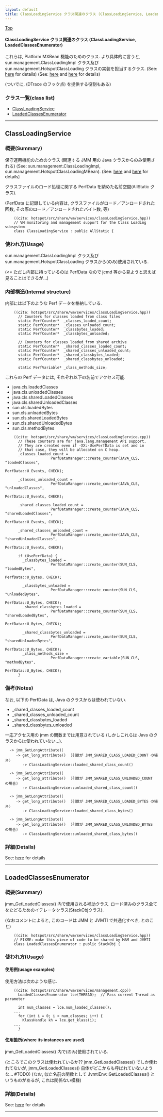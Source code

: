 ```yaml
---
layout: default
title: ClassLoadingService クラス関連のクラス (ClassLoadingService, LoadedClassesEnumerator)
---
```

[Top](../index.html)

#### ClassLoadingService クラス関連のクラス (ClassLoadingService, LoadedClassesEnumerator)

これらは, Platform MXBean 機能のためのクラス.
より具体的に言うと, sun.management.ClassLoadingImpl クラス及び sun.management.HotspotClassLoading クラスの実装を担当するクラス.
(See: [here](no2114twV.html) for details)
(See: [here](no2114Ooj.html) and [here](no2114pLf.html) for details)

(ついでに, (DTrace のフック点) を提供する役割もある)


### クラス一覧(class list)

  * [ClassLoadingService](#noNcRAjMxV)
  * [LoadedClassesEnumerator](#no7DpSrjvB)


---
## <a name="noNcRAjMxV" id="noNcRAjMxV">ClassLoadingService</a>

### 概要(Summary)
保守運用機能のためのクラス (関連する JMM 用の Java クラスからのみ使用される)
(See: sun.management.ClassLoadingImpl, sun.management.HotspotClassLoadingMBean).
(See: [here](no2114Ooj.html) and [here](no2114pLf.html) for details)

クラスファイルのロード処理に関する PerfData を納めた名前空間(AllStatic クラス).

(PerfData に記録している内容は, クラスファイルがロード／アンロードされた回数, その際のロード／アンロードされたバイト数, 等)


```
    ((cite: hotspot/src/share/vm/services/classLoadingService.hpp))
    // VM monitoring and management support for the Class Loading subsystem
    class ClassLoadingService : public AllStatic {
```

### 使われ方(Usage)
sun.management.ClassLoadingImpl クラス及び sun.management.HotspotClassLoading クラスから(のみ)使用されている.

(<= ただし内部に持っているのは PerfData なので jcmd 等から見ようと思えば見ることはできるが...)

### 内部構造(Internal structure)
内部には以下のような Perf データを格納している.

```
    ((cite: hotspot/src/share/vm/services/classLoadingService.hpp))
      // Counters for classes loaded from class files
      static PerfCounter*  _classes_loaded_count;
      static PerfCounter*  _classes_unloaded_count;
      static PerfCounter*  _classbytes_loaded;
      static PerfCounter*  _classbytes_unloaded;
    
      // Counters for classes loaded from shared archive
      static PerfCounter*  _shared_classes_loaded_count;
      static PerfCounter*  _shared_classes_unloaded_count;
      static PerfCounter*  _shared_classbytes_loaded;
      static PerfCounter*  _shared_classbytes_unloaded;
    
      static PerfVariable* _class_methods_size;
```

これらの Perf データには, それぞれ以下の名前でアクセス可能.

  * java.cls.loadedClasses
  * java.cls.unloadedClasses
  * java.cls.sharedLoadedClasses
  * java.cls.sharedUnloadedClasses
  * sun.cls.loadedBytes
  * sun.cls.unloadedBytes
  * sun.cls.sharedLoadedBytes
  * sun.cls.sharedUnloadedBytes
  * sun.cls.methodBytes

```
    ((cite: hotspot/src/share/vm/services/classLoadingService.cpp))
      // These counters are for java.lang.management API support.
      // They are created even if -XX:-UsePerfData is set and in
      // that case, they will be allocated on C heap.
      _classes_loaded_count =
                     PerfDataManager::create_counter(JAVA_CLS, "loadedClasses",
                                                     PerfData::U_Events, CHECK);
    
      _classes_unloaded_count =
                     PerfDataManager::create_counter(JAVA_CLS, "unloadedClasses",
                                                     PerfData::U_Events, CHECK);
    
      _shared_classes_loaded_count =
                     PerfDataManager::create_counter(JAVA_CLS, "sharedLoadedClasses",
                                                     PerfData::U_Events, CHECK);
    
      _shared_classes_unloaded_count =
                     PerfDataManager::create_counter(JAVA_CLS, "sharedUnloadedClasses",
                                                     PerfData::U_Events, CHECK);
    
      if (UsePerfData) {
        _classbytes_loaded =
                     PerfDataManager::create_counter(SUN_CLS, "loadedBytes",
                                                     PerfData::U_Bytes, CHECK);
    
        _classbytes_unloaded =
                     PerfDataManager::create_counter(SUN_CLS, "unloadedBytes",
                                                     PerfData::U_Bytes, CHECK);
        _shared_classbytes_loaded =
                     PerfDataManager::create_counter(SUN_CLS, "sharedLoadedBytes",
                                                     PerfData::U_Bytes, CHECK);
    
        _shared_classbytes_unloaded =
                     PerfDataManager::create_counter(SUN_CLS, "sharedUnloadedBytes",
                                                     PerfData::U_Bytes, CHECK);
        _class_methods_size =
                     PerfDataManager::create_variable(SUN_CLS, "methodBytes",
                                                      PerfData::U_Bytes, CHECK);
      }
```

### 備考(Notes)
なお, 以下の PerfData は, Java のクラスからは使われていない.

  * _shared_classes_loaded_count
  * _shared_classes_unloaded_count
  * _shared_classbytes_loaded
  * _shared_classbytes_unloaded

一応アクセス用の jmm の関数までは用意されている
(しかしこれらは Java のクラスからは使われていない...).

```
  -> jmm_GetLongAttribute()
     -> get_long_attribute()  (引数が JMM_SHARED_CLASS_LOADED_COUNT の場合)
        -> ClassLoadingService::loaded_shared_class_count()

  -> jmm_GetLongAttribute()
     -> get_long_attribute()  (引数が JMM_SHARED_CLASS_UNLOADED_COUNT の場合)
        -> ClassLoadingService::unloaded_shared_class_count()

  -> jmm_GetLongAttribute()
     -> get_long_attribute()  (引数が JMM_SHARED_CLASS_LOADED_BYTES の場合)
        -> ClassLoadingService::loaded_shared_class_bytes()

  -> jmm_GetLongAttribute()
     -> get_long_attribute()  (引数が JMM_SHARED_CLASS_UNLOADED_BYTES の場合)
        -> ClassLoadingService::unloaded_shared_class_bytes()
```




### 詳細(Details)
See: [here](../doxygen/classClassLoadingService.html) for details

---
## <a name="no7DpSrjvB" id="no7DpSrjvB">LoadedClassesEnumerator</a>

### 概要(Summary)
jmm_GetLoadedClasses() 内で使用される補助クラス.
ロード済みのクラス全てをたどるためのイテレータクラス(StackObjクラス).

(なおコメントによると, このコードは JMM と JVMTI で共通化すべき, とのこと)

```
    ((cite: hotspot/src/share/vm/services/classLoadingService.hpp))
    // FIXME: make this piece of code to be shared by M&M and JVMTI
    class LoadedClassesEnumerator : public StackObj {
```

### 使われ方(Usage)
#### 使用例(usage examples)
使用方法は次のような感じ.


```
    ((cite: hotspot/src/share/vm/services/management.cpp))
      LoadedClassesEnumerator lce(THREAD);  // Pass current Thread as parameter
    
      int num_classes = lce.num_loaded_classes();
    ...
      for (int i = 0; i < num_classes; i++) {
        KlassHandle kh = lce.get_klass(i);
    ...
      }
```

#### 使用箇所(where its instances are used)
jmm_GetLoadedClasses() 内で(のみ)使用されている.

(ところでこのクラスは使われているか??
 jmm_GetLoadedClasses() でしか使われてないが, jmm_GetLoadedClasses() 自体がどこからも呼ばれていないような... #TODO)
(なお, 似た名前の関数として JvmtiEnv::GetLoadedClasses() というものがあるが, これは関係ない模様)




### 詳細(Details)
See: [here](../doxygen/classLoadedClassesEnumerator.html) for details

---

